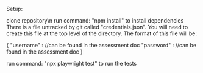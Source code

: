 Setup:

clone repository\n
run command: "npm install" to install dependencies
There is a file untracked by git called "credentials.json". You will need to create this file at the top level of the directory. The format of this file will be:

{
  "username" : <siteUsername> //can be found in the assessment doc
  "password" : <sitePassword> //can be found in the assessment doc
}

run command: "npx playwright test" to run the tests
